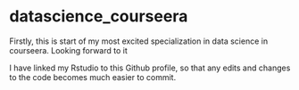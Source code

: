 # datascience_courseera
Firstly, this is start of my most excited specialization in data science in courseera. Looking forward to it

I have linked my Rstudio to this Github profile, so that any edits and changes to the code becomes much easier to commit.
